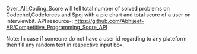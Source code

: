 
Over_All_Coding_Score will tell total number of solved problems on Codechef,Codeforces and Spoj with a pie chart and total score of a user on interviewbit.
API resource-: https://github.com/Abhijeet-AR/Competitive_Programming_Score_API

Note: In case if someone do not have a user id regarding to any plateform then fill any random text in respective input box.
